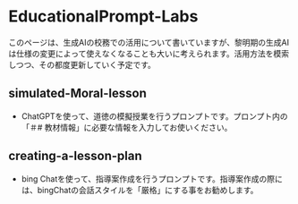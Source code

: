 # EducationalPrompt-Labs
このページは、⽣成AIの校務での活⽤について書いていますが、黎明期の生成AIは仕様の変更によって使えなくなることも大いに考えられます。活用方法を模索しつつ、その都度更新していく予定です。

## simulated-Moral-lesson
* ChatGPTを使って、道徳の模擬授業を行うプロンプトです。プロンプト内の「＃# 教材情報」に必要な情報を入力してお使いください。

## creating-a-lesson-plan
* bing Chatを使って、指導案作成を行うプロンプトです。指導案作成の際には、bingChatの会話スタイルを「厳格」にする事をお勧めします。
